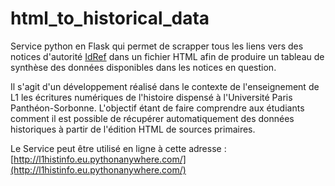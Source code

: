 # html_to_historical_data

Service python en Flask qui permet de scrapper tous les liens vers des notices d'autorité [IdRef](https://www.idref.fr/) dans un fichier HTML afin de produire un tableau de synthèse des données disponibles dans les notices en question.

Il s'agit d'un développement réalisé dans le contexte de l'enseignement de L1 les écritures numériques de l'histoire dispensé à l'Université Paris Panthéon-Sorbonne. L'objectif étant de faire comprendre aux étudiants comment il est possible de récupérer automatiquement des données historiques à partir de l'édition HTML de sources primaires.

Le Service peut être utilisé en ligne à cette adresse : [http://l1histinfo.eu.pythonanywhere.com/](http://l1histinfo.eu.pythonanywhere.com/)
